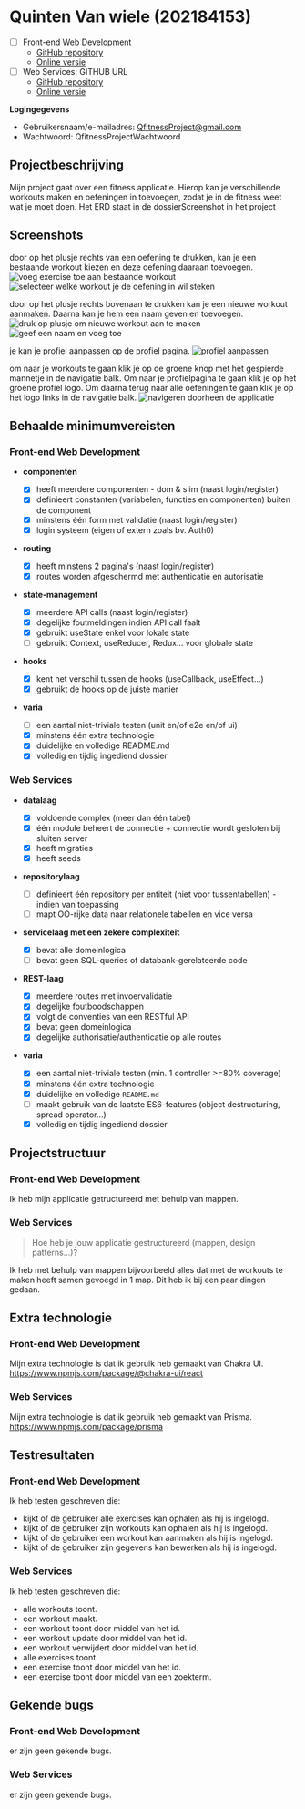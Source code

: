 # Quinten Van wiele (202184153)

- [ ] Front-end Web Development
  - [GitHub repository](https://github.com/Web-IV/2223-webservices-pkwiki333)
  - [Online versie](https://frontend-qfitness.onrender.com/)
- [ ] Web Services: GITHUB URL
  - [GitHub repository](https://github.com/Web-IV/2223-frontendweb-pkwiki333)
  - [Online versie](https://webservices-qfitness.onrender.com)

**Logingegevens**

- Gebruikersnaam/e-mailadres: QfitnessProject@gmail.com
- Wachtwoord: QfitnessProjectWachtwoord

## Projectbeschrijving

Mijn project gaat over een fitness applicatie. Hierop kan je verschillende workouts maken en oefeningen in toevoegen, zodat je in de fitness weet wat je moet doen. Het ERD staat in de dossierScreenshot in het project

## Screenshots

door op het plusje rechts van een oefening te drukken, kan je een bestaande workout kiezen en deze oefening daaraan toevoegen.
![voeg exercise toe aan bestaande workout](exerciseToevoegenInWorkout.png)
![selecteer welke workout je de oefening in wil steken](selecteerWorkoutVoorNieuweOefening.png)

door op het plusje rechts bovenaan te drukken kan je een nieuwe workout aanmaken. Daarna kan je hem een naam geven en toevoegen.
![druk op plusje om nieuwe workout aan te maken](plusjeVoorNieuweWorkout.png)
![geef een naam en voeg toe](geefNaamInVoorNieuweWorkoutpng.png)

je kan je profiel aanpassen op de profiel pagina.
![profiel aanpassen](profielAanpassen.png)

om naar je workouts te gaan klik je op de groene knop met het gespierde mannetje in de navigatie balk. Om naar je profielpagina te gaan klik je op het groene profiel logo. Om daarna terug naar alle oefeningen te gaan klik je op het logo links in de navigatie balk.
![navigeren doorheen de applicatie](exerciseToevoegenInWorkout.png)

## Behaalde minimumvereisten

### Front-end Web Development

- **componenten**

  - [x] heeft meerdere componenten - dom & slim (naast login/register)
  - [x] definieert constanten (variabelen, functies en componenten) buiten de component
  - [x] minstens één form met validatie (naast login/register)
  - [x] login systeem (eigen of extern zoals bv. Auth0)
        <br />

- **routing**

  - [x] heeft minstens 2 pagina's (naast login/register)
  - [x] routes worden afgeschermd met authenticatie en autorisatie
        <br />

- **state-management**

  - [x] meerdere API calls (naast login/register)
  - [x] degelijke foutmeldingen indien API call faalt
  - [x] gebruikt useState enkel voor lokale state
  - [ ] gebruikt Context, useReducer, Redux… voor globale state
        <br />

- **hooks**

  - [x] kent het verschil tussen de hooks (useCallback, useEffect…)
  - [x] gebruikt de hooks op de juiste manier
        <br />

- **varia**
  - [ ] een aantal niet-triviale testen (unit en/of e2e en/of ui)
  - [x] minstens één extra technologie
  - [x] duidelijke en volledige README.md
  - [x] volledig en tijdig ingediend dossier

### Web Services

- **datalaag**

  - [x] voldoende complex (meer dan één tabel)
  - [x] één module beheert de connectie + connectie wordt gesloten bij sluiten server
  - [x] heeft migraties
  - [x] heeft seeds
        <br />

- **repositorylaag**

  - [ ] definieert één repository per entiteit (niet voor tussentabellen) - indien van toepassing
  - [ ] mapt OO-rijke data naar relationele tabellen en vice versa
        <br />

- **servicelaag met een zekere complexiteit**

  - [x] bevat alle domeinlogica
  - [ ] bevat geen SQL-queries of databank-gerelateerde code
        <br />

- **REST-laag**

  - [x] meerdere routes met invoervalidatie
  - [x] degelijke foutboodschappen
  - [x] volgt de conventies van een RESTful API
  - [x] bevat geen domeinlogica
  - [x] degelijke authorisatie/authenticatie op alle routes
        <br />

- **varia**
  - [x] een aantal niet-triviale testen (min. 1 controller >=80% coverage)
  - [x] minstens één extra technologie
  - [x] duidelijke en volledige `README.md`
  - [ ] maakt gebruik van de laatste ES6-features (object destructuring, spread operator...)
  - [x] volledig en tijdig ingediend dossier

## Projectstructuur

### Front-end Web Development

Ik heb mijn applicatie getructureerd met behulp van mappen.

### Web Services

> Hoe heb je jouw applicatie gestructureerd (mappen, design patterns...)?

Ik heb met behulp van mappen bijvoorbeeld alles dat met de workouts te maken heeft samen gevoegd in 1 map. Dit heb ik bij een paar dingen gedaan.

## Extra technologie

### Front-end Web Development

Mijn extra technologie is dat ik gebruik heb gemaakt van Chakra UI.
https://www.npmjs.com/package/@chakra-ui/react

### Web Services

Mijn extra technologie is dat ik gebruik heb gemaakt van Prisma.
https://www.npmjs.com/package/prisma

## Testresultaten

### Front-end Web Development

Ik heb testen geschreven die:

- kijkt of de gebruiker alle exercises kan ophalen als hij is ingelogd.
- kijkt of de gebruiker zijn workouts kan ophalen als hij is ingelogd.
- kijkt of de gebruiker een workout kan aanmaken als hij is ingelogd.
- kijkt of de gebruiker zijn gegevens kan bewerken als hij is ingelogd.

### Web Services

Ik heb testen geschreven die:

- alle workouts toont.
- een workout maakt.
- een workout toont door middel van het id.
- een workout update door middel van het id.
- een workout verwijdert door middel van het id.
- alle exercises toont.
- een exercise toont door middel van het id.
- een exercise toont door middel van een zoekterm.

## Gekende bugs

### Front-end Web Development

er zijn geen gekende bugs.

### Web Services

er zijn geen gekende bugs.
